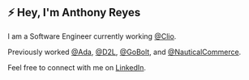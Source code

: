 <h2>⚡ Hey, I'm Anthony Reyes</h2>

  I am a Software Engineer currently working [@Clio](https://www.clio.com/).
  
  Previously worked [@Ada](https://www.ada.cx/), [@D2L](https://www.d2l.com/), [@GoBolt](https://gobolt.com/), and [@NauticalCommerce](https://www.nauticalcommerce.com/).

  Feel free to connect with me on [LinkedIn](https://www.linkedin.com/in/anthonyreyesf/).
<!--
**anthonyreyesf/anthonyreyesf** is a ✨ _special_ ✨ repository because its `README.md` (this file) appears on your GitHub profile.

Here are some ideas to get you started:

- 🔭 I’m currently working on ...
- 🌱 I’m currently learning ...
- 👯 I’m looking to collaborate on ...
- 🤔 I’m looking for help with ...
- 💬 Ask me about ...
- 📫 How to reach me: ...
- 😄 Pronouns: ...
- ⚡ Fun fact: ...
-->
